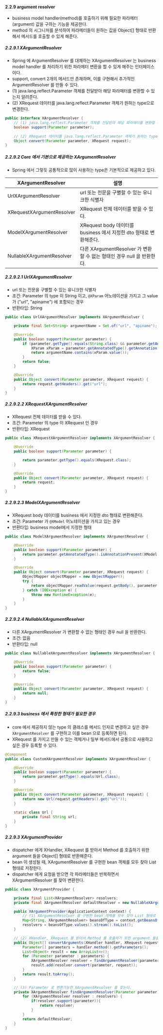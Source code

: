 #### 2.2.9 argument resolver
- business model handler(method)를 호출하기 위해 필요한 파라메터(argument) 값을 구하는 기능을 제공한다.
- method 의 시그니처를 분석하여 파라메터들이 원하는 값을 Object[] 형태로 반환해서 메서드를 호출할 수 있게 해준다. 

##### 2.2.9.1 XArgumentResolver
- Spring 에 ArgumentResolver 를 대체하는 XArgumentResolver 는 business model handler 를 처리하기 위한 파라메터 변환을 할 수 있게 해주는 인터페이스이다.
- support, convert 2개의 메서드만 존재하며, 이를 구현해서 추가적인 ArgumentResolver 를 만들 수 있다. 
- (1) java.lang.reflect.Parameter 객체를 전달받아 해당 파라매터를 변환할 수 있는지 알려준다.
- (2) XRequest 데이터를 java.lang.reflect.Parameter 객체가 원하는 type으로 변경한다.
```java
public interface XArgumentResolver {
    // (1) java.lang.reflect.Parameter 객체를 전달받아 해당 파라매터를 변환할 수 있는지 알려준다.
    boolean support(Parameter parameter);
    
    // (2) XRequest 데이터를 java.lang.reflect.Parameter 객체가 원하는 type으로 변경한다.
    Object convert(Parameter parameter, XRequest request);
}
```

##### 2.2.9.2 Core 에서 기본으로 제공하는 XArgumentResolver
- Spring 에서 그렇듯 공통적으로 많이 사용하는 type은 기본적으로 제공하고 있다. 

| XArgumentResolver         | 설명                                                  |
|---------------------------|-----------------------------------------------------| 
| UrlXArgumentResolver      | url 또는 전문을 구별할 수 있는 유니크한 식별자                        |
| XRequestXArgumentResolver | XRequest 전체 데이터를 받을 수 있다.                           |
| ModelXArgumentResolver    | XRequest body 데이터를 business 에서 지정한 dto 형태로 변환해준다.   |
| NullableXArgumentResolver | 다른 XArgumentResolver 가 변환할 수 없는 형태인 경우 null 을 반환한다. |


##### 2.2.9.2.1 UrlXArgumentResolver
- url 또는 전문을 구별할 수 있는 유니크한 식별자  
- 조건: Parameter 의 type 이 String 이고, `@XParam` 어노테이션을 가지고 그 value 가 ("url", "apiname") 에 포함되는 경우 
- 반환타입: String

```java
public class UrlXArgumentResolver implements XArgumentResolver {

    private final Set<String> argumentName = Set.of("url", "apiname");

    @Override
    public boolean support(Parameter parameter) {
        if (parameter.getType().equals(String.class) && parameter.getAnnotatedType().isAnnotationPresent(XParam.class)) {
            XParam xParam = parameter.getAnnotatedType().getAnnotation(XParam.class);
            return argumentName.contains(xParam.value());
        }
        return false;
    }

    @Override
    public Object convert(Parameter parameter, XRequest request) {
        return request.getHeaders().get("url");
    }
}
```

##### 2.2.9.2.2 XRequestXArgumentResolver
- XRequest 전체 데이터를 받을 수 있다.
- 조건: Parameter 의 type 이 XRequest 인 경우
- 반환타입: XRequest

```java
public class XRequestXArgumentResolver implements XArgumentResolver {

    @Override
    public boolean support(Parameter parameter) {

        return parameter.getType().equals(XRequest.class);
    }

    @Override
    public Object convert(Parameter parameter, XRequest request) {
        return request;
    }
}
```

##### 2.2.9.2.3 ModelXArgumentResolver    
- XRequest body 데이터를 business 에서 지정한 dto 형태로 변환해준다.
- 조건: Parameter 가 `@XModel` 어노테이션을 가지고 있는 경우
- 반환타입: business model에서 지정한 형태
```java
public class ModelXArgumentResolver implements XArgumentResolver {

    @Override
    public boolean support(Parameter parameter) {
        return parameter.getAnnotatedType().isAnnotationPresent(XModel.class);
    }

    @Override
    public Object convert(Parameter parameter, XRequest request) {
        ObjectMapper objectMapper = new ObjectMapper();
        try {
            return objectMapper.readValue(request.getBody(), parameter.getType());
        } catch (IOException e) {
            throw new RuntimeException(e);
        }
    }
}
```

##### 2.2.9.2.4 NullableXArgumentResolver
- 다른 XArgumentResolver 가 변환할 수 없는 형태인 경우 null 을 반환한다.
- 조건: 없음
- 반환타입: null

```java
public class NullableXArgumentResolver implements XArgumentResolver {

    @Override
    public boolean support(Parameter parameter) {
        return false;
    }

    @Override
    public Object convert(Parameter parameter, XRequest request) {
        return null;
    }
}
```

##### 2.2.9.3 business 에서 특정한 형태가 필요한 경우
- core 에서 제공하지 않는 type 의 클래스를 메서드 인자로 변경하고 싶은 경우 `XArgumentResolver` 를 구현하고 이를 bean 으로 등록하면 된다.
- XRequest 를 가지고 만들 수 있는 객체거나 일부 메서드에서 공통으로 사용하고 싶은 경우 등록할 수 있다.

```java
@Component
public class CustomXArgumentResolver implements XArgumentResolver {

    @Override
    public boolean support(Parameter parameter) {
        return parameter.getType().equals(Url.class);
    }

    @Override
    public Object convert(Parameter parameter, XRequest request) {
        return new Url(request.getHeaders().get("url"));
    }
    
    static class Url {
        private final String url;
    }
}
```

##### 2.2.9.3 XArgumentProvider
- dispatcher 에게 XHandler, XRequest 를 받아서 Method 를 호출하기 위한 argument 들을 Object[] 형태로 반환해준다.
- bean 이 생성될 때, XArgumentResolver 를 구현한 bean 객체를 모두 찾아 List 형태로 저장한다.
- dispatcher 에게 요청을 받으면 각 파라메터들은 반복하면서 XArgumentResolver 를 찾아 변환한다.

```java
public class XArgumentProvider {

    private final List<XArgumentResolver> resolvers;
    private final XArgumentResolver defaultResolver = new NullableXArgumentResolver();

    public XArgumentProvider(ApplicationContext context) {
        // (1) XArgumentResolver 를 구현한 bean 객체를 모두 찾아 List 형태로 저장한다.
        Map<String, XArgumentResolver> beansOfType = context.getBeansOfType(XArgumentResolver.class);
        resolvers = beansOfType.values().stream().toList();
    }

    // (2) XHandler, XRequest 를 받아서 Method 를 호출하기 위한 argument 들을 Object[] 형태로 반환해준다.
    public Object[] convertArguments(XHandler handler, XRequest request) {
        Parameter[] parameters = handler.method().getParameters();
        List<Object> result = new ArrayList<>();
        for (Parameter parameter : parameters) {
            XArgumentResolver resolver = findArgumentResolver(parameter);
            result.add(resolver.convert(parameter, request));
        }
        return result.toArray();
    }

    // (3) Parameter 로 변환가능한 XArgumentResolver 를 찾는다.
    private XArgumentResolver findArgumentResolver(Parameter parameter) {
        for (XArgumentResolver resolver : resolvers) {
            if(resolver.support(parameter)){
                return resolver;
            }
        }
        return defaultResolver;
    }
}
```